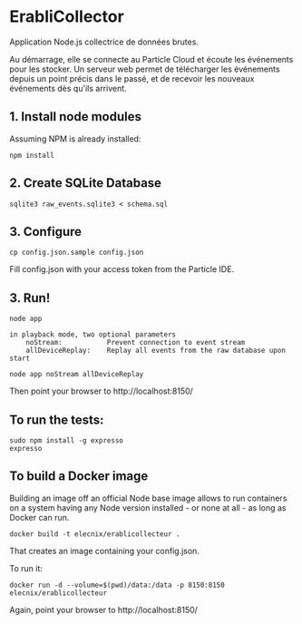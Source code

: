# ErabliCollector

Application Node.js collectrice de données brutes.

Au démarrage, elle se connecte au Particle Cloud et écoute les événements pour les stocker. Un serveur web permet de télécharger les événements depuis un point précis dans le passé, et de recevoir les nouveaux événements dès qu'ils arrivent.

## 1. Install node modules

Assuming NPM is already installed:

    npm install

## 2. Create SQLite Database

    sqlite3 raw_events.sqlite3 < schema.sql

## 3. Configure

    cp config.json.sample config.json

Fill config.json with your access token from the Particle IDE.

## 3. Run!

    node app

    in playback mode, two optional parameters
        noStream:           Prevent connection to event stream
        allDeviceReplay:    Replay all events from the raw database upon start

    node app noStream allDeviceReplay 

Then point your browser to http://localhost:8150/

## To run the tests:

    sudo npm install -g expresso
    expresso

## To build a Docker image

Building an image off an official Node base image allows to run containers
on a system having any Node version installed - or none at all - as long
as Docker can run.

    docker build -t elecnix/erablicollecteur .

That creates an image containing your config.json.

To run it:

    docker run -d --volume=$(pwd)/data:/data -p 8150:8150 elecnix/erablicollecteur

Again, point your browser to http://localhost:8150/
